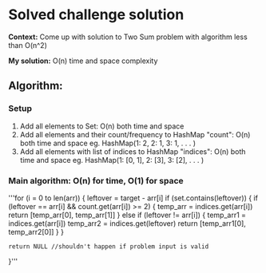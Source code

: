 # Solved challenge solution

**Context:** Come up with solution to Two Sum problem with algorithm less than O(n^2)

**My solution:** O(n) time and space complexity


## Algorithm:

### Setup
1. Add all elements to Set: O(n) both time and space
2. Add all elements and their count/frequency to HashMap "count": O(n) both time and space
    eg. HashMap(1: 2,
                2: 1,
                3: 1,
                .
                .
                .
            )
3. Add all elements with list of indices to HashMap "indices": O(n) both time and space
    eg. HashMap(1: [0, 1],
                2: [3],
                3: [2],
                .
                .
                .
            )

### Main algorithm: O(n) for time, O(1) for space
'''for (i = 0 to len(arr)) {
    leftover = target - arr[i]
    if (set.contains(leftover)) {
        if (leftover == arr[i] && count.get(arr[i]) >= 2) {
            temp_arr = indices.get(arr[i])
            return [temp_arr[0], temp_arr[1]]
        }
        else if (leftover != arr[i]) {
            temp_arr1 = indices.get(arr[i])
            temp_arr2 = indices.get(leftover)
            return [temp_arr1[0], temp_arr2[0]]
        }
    }

    return NULL //shouldn't happen if problem input is valid
}'''